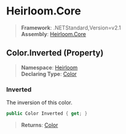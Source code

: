 # Heirloom.Core

> **Framework**: .NETStandard,Version=v2.1  
> **Assembly**: [Heirloom.Core][0]

## Color.Inverted (Property)

> **Namespace**: [Heirloom][0]  
> **Declaring Type**: [Color][1]

### Inverted

The inversion of this color.

```cs
public Color Inverted { get; }
```

> **Returns**: [Color][1]

[0]: ../../../Heirloom.Core.md
[1]: ../Color.md
